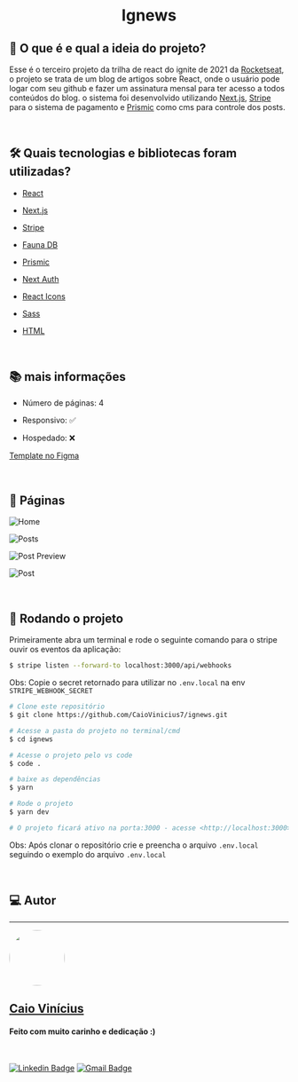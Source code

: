 <h1 align="center"> 
	Ignews
</h1>

## 💭 O que é e qual a ideia do projeto?

Esse é o terceiro projeto da trilha de react do ignite de 2021 da [Rocketseat](https://www.rocketseat.com.br/), o projeto se trata de um blog de artigos sobre React, onde o usuário pode logar com seu github e fazer um assinatura mensal para ter acesso a todos conteúdos do blog. o sistema foi desenvolvido utilizando [Next.js](https://nextjs.org/), [Stripe](https://stripe.com/br) para o sistema de pagamento e [Prismic](https://prismic.io/) como cms para controle dos posts.

<br>

## 🛠 Quais tecnologias e bibliotecas foram utilizadas?

- [React](https://pt-br.reactjs.org/)

- [Next.js](https://nextjs.org/)

- [Stripe](https://stripe.com/br)

- [Fauna DB](https://fauna.com/)

- [Prismic](https://prismic.io/docs/technical-reference/prismicio-client)

- [Next Auth](https://next-auth.js.org/)

- [React Icons](https://react-icons.github.io/react-icons/)

- [Sass](https://sass-lang.com/)

- [HTML](https://developer.mozilla.org/pt-BR/docs/Web/HTML)

<br>

## 📚 mais informações

- Número de páginas: 4

- Responsivo: ✅

- Hospedado: ❌

[Template no Figma](<https://www.figma.com/file/E96jMYYR52NwWaiCWQgSxi/ig.news-(Copy)>)

<br>

## 📝 Páginas

![Home](https://i.imgur.com/ucJm31D.png)

![Posts](https://i.imgur.com/iIAiv7m.png)

![Post Preview](https://i.imgur.com/dh9dipD.png)

![Post](https://i.imgur.com/HVU3jof.png)

<br>

## 🎲 Rodando o projeto

Primeiramente abra um terminal e rode o seguinte comando para o stripe ouvir os eventos da aplicação:

```bash
$ stripe listen --forward-to localhost:3000/api/webhooks
```

Obs: Copie o secret retornado para utilizar no `.env.local` na env `STRIPE_WEBHOOK_SECRET`

```bash
# Clone este repositório
$ git clone https://github.com/CaioVinicius7/ignews.git

# Acesse a pasta do projeto no terminal/cmd
$ cd ignews

# Acesse o projeto pelo vs code
$ code .

# baixe as dependências
$ yarn

# Rode o projeto
$ yarn dev

# O projeto ficará ativo na porta:3000 - acesse <http://localhost:3000>
```

Obs: Após clonar o repositório crie e preencha o arquivo `.env.local` seguindo o exemplo do arquivo `.env.local`

<br>

## 💻 Autor

---

<a href="https://www.linkedin.com/in/caio-vin%C3%ADcius-87a761200/">
 <img style="border-radius: 50%;" src="https://avatars.githubusercontent.com/u/62827681?s=400&u=f0b18831e6690a901f956d637933b9ee2dca3104&v=4" width="100px;" alt=""/>
 <br>
 <h2><b>Caio Vinícius</b></h2></a>

<h4> Feito com muito carinho e dedicação :) </h4>

<br>

[![Linkedin Badge](https://img.shields.io/badge/-caio%20vinícius-blue?style=flat-square&logo=Linkedin&logoColor=white&link=https://www.linkedin.com/in/tgmarinho/)](https://www.linkedin.com/in/caio-vin%C3%ADcius-87a761200/)
[![Gmail Badge](https://img.shields.io/badge/-caio1525pereira@gmail.com-c14438?style=flat-square&logo=Gmail&logoColor=white&link=mailto:caio1525pereira@gmail.com)](mailto:caio1525pereira@gmail.com)
